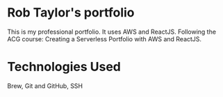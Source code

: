 # Rob Taylor's portfolio

This is my professional portfolio. It uses AWS and ReactJS.
Following the ACG course: Creating a Serverless Portfolio with AWS and ReactJS.

# Technologies Used

Brew,
Git and GitHub,
SSH
